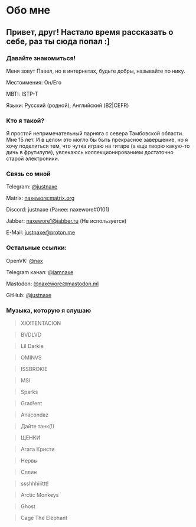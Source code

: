 # Обо мне



## Привет, друг! Настало время рассказать о себе, раз ты сюда попал :]

  

  

### Давайте знакомиться!

Меня зовут Павел, но в интернетах, будьте добры, называйте по нику.

Местоимения: Он/Его

MBTI: ISTP-T

Языки: Русский (родной), Английский (B2|CEFR)

### Кто я такой?

Я простой непримечательный парняга с севера Тамбовской области. Мне 15 лет. И в целом это могло бы быть прекрасное завершение, но я хочу поделиться тем, что чутка играю на гитаре (а еще творю какую-то дичь в фрутилупе), увлекаюсь коллекционированием достаточно старой электроники.

### Связь со мной

Telegram: [@justnaxe](justnaxe.t.me)

Matrix: [naxewore:matrix.org](https://matrix.to/#/@naxewore:matrix.org)

Discord: justnaxe (Ранее: naxewore#0101)

Jabber: naxewore1@jabber.ru (Не используется)

E-Mail: [justnaxe@proton.me](mailto:justnaxe@proton.me)

  

### Остальные ссылки:

OpenVK: [@nax](https://openvk.su/nax)

Telegram канал: [@iamnaxe](https://t.me/iamnaxe/709)

Mastodon: [@naxewore@mastodon.ml](https://mastodon.ml/@naxewore)

GitHub: [@justnaxe](github.com/justnaxe)

### Музыка, которую я слушаю

> XXXTENTACION

> BVDLVD

> Lil Darkie

> OMINVS

> ISSBROKIE

> MSI

> Sparks

> Grad!ent

> Anacondaz

> Дайте танк(!)

> ЩЕНКИ

> Агата Кристи

> Нервы

> Сплин

> ssshhhiiittt!

> Arctic Monkeys

> Ghost 

> Cage The Elephant
